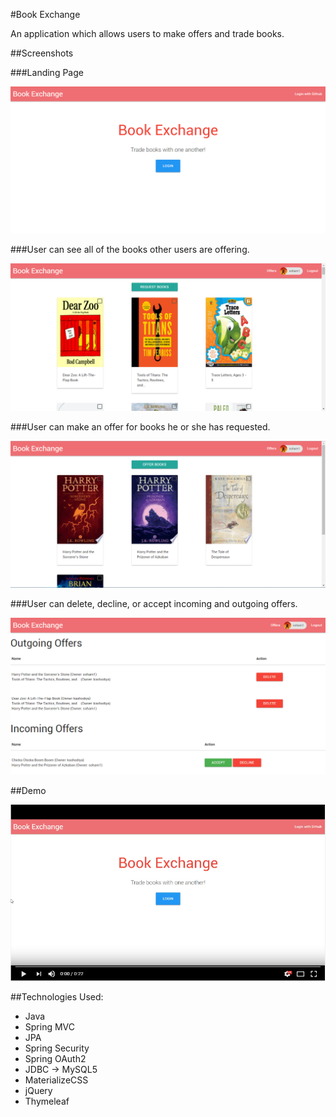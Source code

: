 #Book Exchange

An application which allows users to make offers and trade books.

##Screenshots

###Landing Page

<img src="screenshots/home.PNG">

###User can see all of the books other users are offering. 

<img src="screenshots/requestBooks.PNG">

###User can make an offer for books he or she has requested.

<img src="screenshots/offerBooks.PNG">

###User can delete, decline, or accept incoming and outgoing offers.

<img src="screenshots/offers.PNG">

##Demo

[![ScreenShot](screenshots/video.PNG)](https://www.youtube.com/watch?v=65AEq4KyrOg)

##Technologies Used:
- Java
- Spring MVC
- JPA 
- Spring Security
- Spring OAuth2
- JDBC -> MySQL5
- MaterializeCSS
- jQuery
- Thymeleaf